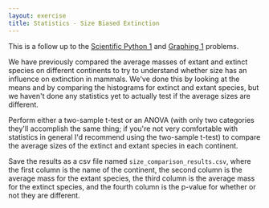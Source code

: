 ```yaml
---
layout: exercise
title: Statistics - Size Biased Extinction
---
```


This is a follow up to the [Scientific Python 1](/exercises/Scientific-python-1)
and [Graphing 1](/exercises/Graphing-1) problems.

We have previously compared the average masses of extant and extinct species on
different continents to try to understand whether size has an influence on
extinction in mammals. We've done this by looking at the means and by comparing
the histograms for extinct and extant species, but we haven't done any
statistics yet to actually test if the average sizes are different.

Perform either a two-sample t-test or an ANOVA (with only two categories they'll
accomplish the same thing; if you're not very comfortable with statistics in
general I'd recommend using the two-sample t-test) to compare the average sizes
of the extinct and extant species in each continent.

Save the results as a csv file named `size_comparison_results.csv`, where the
first column is the name of the continent, the second column is the average mass
for the extant species, the third column is the average mass for the extinct
species, and the fourth column is the p-value for whether or not they are
different.
